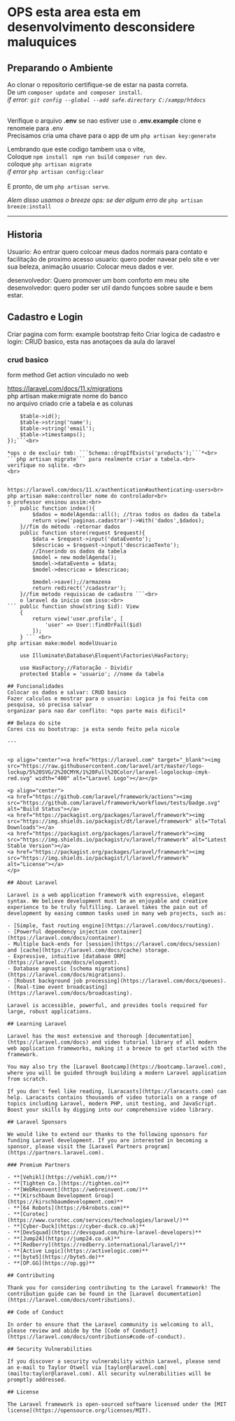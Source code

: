 # OPS esta area esta em desenvolvimento desconsidere maluquices

## Preparando o Ambiente
Ao clonar o repositorio certifique-se de estar na pasta correta.<br>
De um ```composer update and composer install```. <br>
*if error: ```git config --global --add safe.directory C:/xampp/htdocs```* <br><br>

Verifique o arquivo **.env** se nao estiver use o **.env.example** clone e renomeie para .env<br>
Precisamos cria uma chave para o app de um ```php artisan key:generate``` <br>

Lembrando que este codigo tambem usa o vite,<br> 
Coloque ```npm install ``` ```npm run build``` ```composer run dev```. <br>
coloque ```php artisan migrate```<br> 
*if error* ```php artisan config:clear ```<br><br> 
E pronto, de um ```php artisan serve```.


*Alem disso usamos o breeze ops: se der algum erro de* ```php artisan breeze:install ``` 

---
## Historia
Usuario: Ao entrar quero colcoar meus dados normais para contato e facilitação de proximo acesso
usuario: quero poder navear pelo site e ver sua beleza, animação
usuario: Colocar meus dados e ver.

desenvolvedor: Quero promover um bom conforto em meu site
desenvolvedor: quero poder ser util dando funçoes sobre saude e bem estar.

## Cadastro e Login 
Criar pagina com form: example bootstrap   feito
Criar logica de cadastro e login: CRUD basico, esta nas anotaçoes da aula do laravel

### crud basico
form method Get action vinculado no web<br>


https://laravel.com/docs/11.x/migrations<br>
php artisan make:migrate nome do banco<br>
no arquivo criado crie a tabela e as colunas<br>

```Schema::create('users', function (Blueprint $table) {
    $table->id();
    $table->string('name');
    $table->string('email');
    $table->timestamps();
});```<br>

*ops o de excluir tmb: ```Schema::dropIfExists('products');```*<br>
```php artisan migrate``` para realmente criar a tabela.<br>
verifique no sqlite. <br>
<br>


https://laravel.com/docs/11.x/authentication#authenticating-users<br>
php artisan make:controller nome do controlador<br>
o professor ensinou assim:<br>
``` public function index(){
        $dados = modelAgenda::all(); //tras todos os dados da tabela
        return view('paginas.cadastrar')->With('dados',$dados);
    }//fim do método -retornar dados
    public function store(request $request){
        $data = $request->input('dataEvento');
        $descricao = $request->input('descricaoTexto');
        //Inserindo os dados da tabela
        $model = new modelAgenda();
        $model->dataEvento = $data;
        $model->descricao = $descricao;

        $model->save();//armazena
        return redirect('/cadastrar');
    }//fim metodo requisicao de cadastro ```<br>
    o laravel da inicio com isso:<br>
``` public function show(string $id): View
    {
        return view('user.profile', [
            'user' => User::findOrFail($id)
        ]);
    } ``` <br>
php artisan make:model modelUsuario

    use Illuminate\Database\Eloquent\Factories\HasFactory;

    use HasFactory;//Fatoração - Dividir
    protected $table = 'usuario'; //nome da tabela

## Funcionalidades
Colocar os dados e salvar: CRUD basico
Fazer calculos e mostrar para o usuario: Logica ja foi feita com pesquisa, só precisa salvar
organizar para nao dar conflito: *ops parte mais dificil*

## Beleza do site
Cores css ou bootstrap: ja esta sendo feito pela nicole

---


<p align="center"><a href="https://laravel.com" target="_blank"><img src="https://raw.githubusercontent.com/laravel/art/master/logo-lockup/5%20SVG/2%20CMYK/1%20Full%20Color/laravel-logolockup-cmyk-red.svg" width="400" alt="Laravel Logo"></a></p>

<p align="center">
<a href="https://github.com/laravel/framework/actions"><img src="https://github.com/laravel/framework/workflows/tests/badge.svg" alt="Build Status"></a>
<a href="https://packagist.org/packages/laravel/framework"><img src="https://img.shields.io/packagist/dt/laravel/framework" alt="Total Downloads"></a>
<a href="https://packagist.org/packages/laravel/framework"><img src="https://img.shields.io/packagist/v/laravel/framework" alt="Latest Stable Version"></a>
<a href="https://packagist.org/packages/laravel/framework"><img src="https://img.shields.io/packagist/l/laravel/framework" alt="License"></a>
</p>

## About Laravel

Laravel is a web application framework with expressive, elegant syntax. We believe development must be an enjoyable and creative experience to be truly fulfilling. Laravel takes the pain out of development by easing common tasks used in many web projects, such as:

- [Simple, fast routing engine](https://laravel.com/docs/routing).
- [Powerful dependency injection container](https://laravel.com/docs/container).
- Multiple back-ends for [session](https://laravel.com/docs/session) and [cache](https://laravel.com/docs/cache) storage.
- Expressive, intuitive [database ORM](https://laravel.com/docs/eloquent).
- Database agnostic [schema migrations](https://laravel.com/docs/migrations).
- [Robust background job processing](https://laravel.com/docs/queues).
- [Real-time event broadcasting](https://laravel.com/docs/broadcasting).

Laravel is accessible, powerful, and provides tools required for large, robust applications.

## Learning Laravel

Laravel has the most extensive and thorough [documentation](https://laravel.com/docs) and video tutorial library of all modern web application frameworks, making it a breeze to get started with the framework.

You may also try the [Laravel Bootcamp](https://bootcamp.laravel.com), where you will be guided through building a modern Laravel application from scratch.

If you don't feel like reading, [Laracasts](https://laracasts.com) can help. Laracasts contains thousands of video tutorials on a range of topics including Laravel, modern PHP, unit testing, and JavaScript. Boost your skills by digging into our comprehensive video library.

## Laravel Sponsors

We would like to extend our thanks to the following sponsors for funding Laravel development. If you are interested in becoming a sponsor, please visit the [Laravel Partners program](https://partners.laravel.com).

### Premium Partners

- **[Vehikl](https://vehikl.com/)**
- **[Tighten Co.](https://tighten.co)**
- **[WebReinvent](https://webreinvent.com/)**
- **[Kirschbaum Development Group](https://kirschbaumdevelopment.com)**
- **[64 Robots](https://64robots.com)**
- **[Curotec](https://www.curotec.com/services/technologies/laravel/)**
- **[Cyber-Duck](https://cyber-duck.co.uk)**
- **[DevSquad](https://devsquad.com/hire-laravel-developers)**
- **[Jump24](https://jump24.co.uk)**
- **[Redberry](https://redberry.international/laravel/)**
- **[Active Logic](https://activelogic.com)**
- **[byte5](https://byte5.de)**
- **[OP.GG](https://op.gg)**

## Contributing

Thank you for considering contributing to the Laravel framework! The contribution guide can be found in the [Laravel documentation](https://laravel.com/docs/contributions).

## Code of Conduct

In order to ensure that the Laravel community is welcoming to all, please review and abide by the [Code of Conduct](https://laravel.com/docs/contributions#code-of-conduct).

## Security Vulnerabilities

If you discover a security vulnerability within Laravel, please send an e-mail to Taylor Otwell via [taylor@laravel.com](mailto:taylor@laravel.com). All security vulnerabilities will be promptly addressed.

## License

The Laravel framework is open-sourced software licensed under the [MIT license](https://opensource.org/licenses/MIT).
